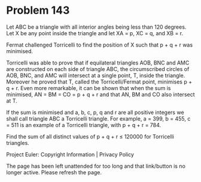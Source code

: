 #   Problem 143

   Let ABC be a triangle with all interior angles being less than 120
   degrees. Let X be any point inside the triangle and let XA = p, XC = q,
   and XB = r.

   Fermat challenged Torricelli to find the position of X such that p + q + r
   was minimised.

   Torricelli was able to prove that if equilateral triangles AOB, BNC and
   AMC are constructed on each side of triangle ABC, the circumscribed
   circles of AOB, BNC, and AMC will intersect at a single point, T, inside
   the triangle. Moreover he proved that T, called the Torricelli/Fermat
   point, minimises p + q + r. Even more remarkable, it can be shown that
   when the sum is minimised, AN = BM = CO = p + q + r and that AN, BM and CO
   also intersect at T.

   If the sum is minimised and a, b, c, p, q and r are all positive integers
   we shall call triangle ABC a Torricelli triangle. For example, a = 399, b
   = 455, c = 511 is an example of a Torricelli triangle, with p + q + r =
   784.

   Find the sum of all distinct values of p + q + r ≤ 120000 for Torricelli
   triangles.

   Project Euler: Copyright Information | Privacy Policy

   The page has been left unattended for too long and that link/button is no
   longer active. Please refresh the page.
